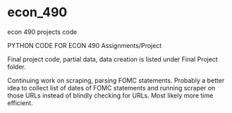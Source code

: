 # econ_490
econ 490 projects code

PYTHON CODE FOR ECON 490 Assignments/Project

Final project code, partial data, data creation is listed under Final Project folder.

Continuing work on scraping, parsing FOMC statements.
Probably a better idea to collect list of dates of FOMC statements and running scraper on those URLs instead of blindly checking for URLs.
Most likely more time efficient. 
